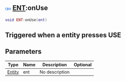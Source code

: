 ## ![server](.gitbook/assets/server.png) [ENT](./home/ENT):onUse

```lua
void ENT:onUse(ent)
```

Triggered when a entity presses USE
------
## Parameters

| Type   | Name | Description | Optional |
| ------ | ---- | ----------- | -------: |
| [Entity](./home/Entity) | ent | No description |  |

